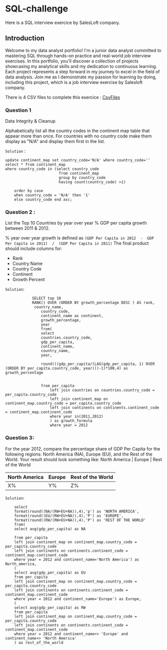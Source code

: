 # SQL-challenge
Here is a SQL interview exercice by SalesLoft company.

## Introduction
Welcome to my data analyst portfolio! I'm a junior data analyst committed to mastering SQL through hands-on practice and real-world job interview exercises. In this portfolio, you'll discover a collection of projects showcasing my analytical skills and my dedication to continuous learning. Each project represents a step forward in my journey to excel in the field of data analysis. Join me as I demonstrate my passion for learning by doing, including this project, which is a job interview exercise by Salesloft company.

There is 4 CSV files to complete this exercice : [CsvFiles](data)

### Question 1

Data Integrity & Cleanup

Alphabetically list all the country codes in the continent map table that appear more than once. For countries with no country code make them display as "N/A" and display them first in the list.

`Solution` :

    update continent_map set country_code='N/A' where country_code=''
    select * from continent_map
    where country_code in (select country_code
							from continent_map
							group by country_code
							having count(country_code) >1)

		order by case
		when country_code = 'N/A' then '1'
		else country_code end asc;

### Question 2 :

List the Top 10 Countries by year over year % GDP per capita growth between 2011 & 2012.

 % year over year growth is defined as `(GDP Per Capita in 2012  -  GDP Per Capita in 2011)  /  (GDP Per Capita in 2011)`
 The final product should include columns for:
- Rank
- Country Name
- Country Code
- Continent
- Growth Percent


`Solution`:

    
                SELECT top 10
                RANK() OVER (ORDER BY growth_percentage DESC ) AS rank,
                 country_name,
                    country_code,
                    continent_name as continent,
                    growth_percentage,
                    year
                    from(
                    select 
                    countries.country_code,
                    gdp_per_capita,
                    continent_name,
                    country_name,
                    year,
            
                    round(((gdp_per_capita/(LAG(gdp_per_capita, 1) OVER (ORDER BY per_capita.country_code, year)))-1)*100,4) as growth_percentage


                    from per_capita
                        left join countries on countries.country_code = per_capita.country_code
                        left join continent_map on continent_map.country_code = per_capita.country_code
                        left join continents on continents.continent_code = continent_map.continent_code
                        where year in(2011,2012)
                        ) as growth_formula
                        where year = 2012


### Question 3:

For the year 2012, compare the percentage share of GDP Per Capita for the following regions: North America (NA), Europe (EU), and the Rest of the World. Your result should look something like:
North America  | Europe | Rest of the World

North America  | Europe | Rest of the World
 ------ | ------ | -------------
X%  | Y%  | Z%

`Solution`:

    
        select 
        format(round((NA/(RW+EU+NA)),4),'p') as 'NORTH AMERICA', 
        format(round((EU/(RW+EU+NA)),4),'P') as 'EUROPE', 
        format(round((RW/(RW+EU+NA)),4),'P') as 'REST OF THE WORLD'
        from(
        select avg(gdp_per_capita) as NA

        from per_capita
        left join continent_map on continent_map.country_code = per_capita.country_code
        left join continents on continents.continent_code = continent_map.continent_code
        where year = 2012 and continent_name='North America') as North_america,
        (
        select avg(gdp_per_capita) as EU
        from per_capita
        left join continent_map on continent_map.country_code = per_capita.country_code
        left join continents on continents.continent_code = continent_map.continent_code
        where year = 2012 and continent_name='Europe') as Europe,
        (
        select avg(gdp_per_capita) as RW
        from per_capita
        left join continent_map on continent_map.country_code = per_capita.country_code
        left join continents on continents.continent_code = continent_map.continent_code
        where year = 2012 and continent_name<> 'Europe' and continent_name<> 'North America'
        ) as rest_of_the_world